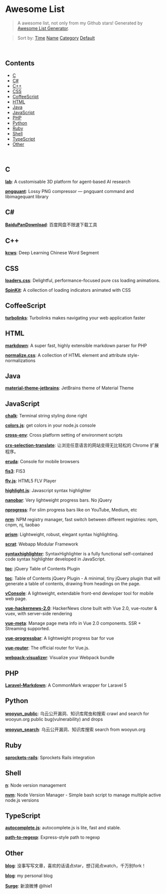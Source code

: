 # Awesome List

> A awesome list, not only from my Github stars! Generated by [Awesome List Generator](https://github.com/ttionya/Awesome-List-Generator).

> Sort by: [Time](https://github.com/ttionya/AwesomeList/blob/master/README.md) [Name](https://github.com/ttionya/AwesomeList/blob/master/README-NAME.md) [Category](https://github.com/ttionya/AwesomeList/blob/master/README-CATEGORY.md) [Default](https://github.com/ttionya/AwesomeList/blob/master/README-DEFAULT.md) 

<br>

## Contents 

- [C](#c)  
- [C#](#c#)  
- [C++](#c++)  
- [CSS](#css)  
- [CoffeeScript](#coffeescript)  
- [HTML](#html)  
- [Java](#java)  
- [JavaScript](#javascript)  
- [PHP](#php)  
- [Python](#python)  
- [Ruby](#ruby)  
- [Shell](#shell)  
- [TypeScript](#typescript)  
- [Other](#other)  


<br>

## C

[**lab**](https://github.com/deepmind/lab): A customisable 3D platform for agent-based AI research  


[**pngquant**](https://github.com/pornel/pngquant): Lossy PNG compressor — pngquant command and libimagequant library  


## C#

[**BaiduPanDownload**](https://github.com/Mrs4s/BaiduPanDownload): 百度网盘不限速下载工具  


## C++

[**kcws**](https://github.com/koth/kcws): Deep Learning Chinese Word Segment   


## CSS

[**loaders.css**](https://github.com/ConnorAtherton/loaders.css): Delightful, performance-focused pure css loading animations.  


[**SpinKit**](https://github.com/tobiasahlin/SpinKit): A collection of loading indicators animated with CSS  


## CoffeeScript

[**turbolinks**](https://github.com/turbolinks/turbolinks): Turbolinks makes navigating your web application faster  


## HTML

[**markdown**](https://github.com/cebe/markdown): A super fast, highly extensible markdown parser for PHP  


[**normalize.css**](https://github.com/necolas/normalize.css): A collection of HTML element and attribute style-normalizations  


## Java

[**material-theme-jetbrains**](https://github.com/ChrisRM/material-theme-jetbrains): JetBrains theme of Material Theme  


## JavaScript

[**chalk**](https://github.com/chalk/chalk): Terminal string styling done right  


[**colors.js**](https://github.com/Marak/colors.js): get colors in your node.js console  


[**cross-env**](https://github.com/kentcdodds/cross-env): Cross platform setting of environment scripts  


[**crx-selection-translate**](https://github.com/Selection-Translator/crx-selection-translate): 让浏览任意语言的网站变得无比轻松的 Chrome 扩展程序。  


[**eruda**](https://github.com/liriliri/eruda): Console for mobile browsers  


[**fis3**](https://github.com/fex-team/fis3): FIS3  


[**flv.js**](https://github.com/Bilibili/flv.js): HTML5 FLV Player  


[**highlight.js**](https://github.com/isagalaev/highlight.js): Javascript syntax highlighter  


[**nanobar**](https://github.com/jacoborus/nanobar): Very lightweight progress bars. No jQuery  


[**nprogress**](https://github.com/rstacruz/nprogress): For slim progress bars like on YouTube, Medium, etc  


[**nrm**](https://github.com/Pana/nrm): NPM registry manager, fast switch between different registries: npm, cnpm, nj, taobao  


[**prism**](https://github.com/PrismJS/prism): Lightweight, robust, elegant syntax highlighting.  


[**scrat**](https://github.com/scrat-team/scrat): Webapp Modular Framework  


[**syntaxhighlighter**](https://github.com/syntaxhighlighter/syntaxhighlighter): SyntaxHighlighter is a fully functional self-contained code syntax highlighter developed in JavaScript.  


[**toc**](https://github.com/jgallen23/toc): jQuery Table of Contents Plugin  


[**toc**](https://github.com/ndabas/toc): Table of Contents jQuery Plugin - A minimal, tiny jQuery plugin that will generate a table of contents, drawing from headings on the page.  


[**vConsole**](https://github.com/WechatFE/vConsole): A lightweight, extendable front-end developer tool for mobile web page.  


[**vue-hackernews-2.0**](https://github.com/vuejs/vue-hackernews-2.0): HackerNews clone built with Vue 2.0, vue-router & vuex, with server-side rendering  


[**vue-meta**](https://github.com/declandewet/vue-meta): Manage page meta info in Vue 2.0 components. SSR + Streaming supported.  


[**vue-progressbar**](https://github.com/hilongjw/vue-progressbar): A lightweight progress bar for vue  


[**vue-router**](https://github.com/vuejs/vue-router): The official router for Vue.js.  


[**webpack-visualizer**](https://github.com/chrisbateman/webpack-visualizer): Visualize your Webpack bundle  


## PHP

[**Laravel-Markdown**](https://github.com/GrahamCampbell/Laravel-Markdown): A CommonMark wrapper for Laravel 5  


## Python

[**wooyun_public**](https://github.com/hanc00l/wooyun_public): 乌云公开漏洞、知识库爬虫和搜索   crawl and search for wooyun.org public bug(vulnerability) and drops  


[**wooyun_search**](https://github.com/grt1st/wooyun_search): 乌云公开漏洞、知识库搜索 search from wooyun.org  


## Ruby

[**sprockets-rails**](https://github.com/rails/sprockets-rails): Sprockets Rails integration  


## Shell

[**n**](https://github.com/tj/n): Node version management  


[**nvm**](https://github.com/creationix/nvm): Node Version Manager - Simple bash script to manage multiple active node.js versions  


## TypeScript

[**autocomplete.js**](https://github.com/autocompletejs/autocomplete.js): autocomplete.js is lite, fast and stable.  


[**path-to-regexp**](https://github.com/pillarjs/path-to-regexp): Express-style path to regexp  


## Other

[**blog**](https://github.com/fouber/blog): 没事写写文章，喜欢的话请点star，想订阅点watch，千万别fork！  


[**blog**](https://github.com/xufei/blog): my personal blog  


[**Surge**](https://github.com/lhie1/Surge): 新浪微博 @lhie1  


